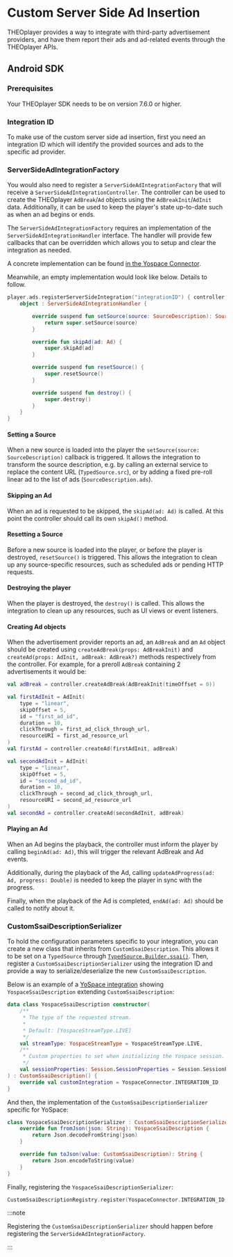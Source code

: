 # Custom Server Side Ad Insertion

THEOplayer provides a way to integrate with third-party advertisement providers,
and have them report their ads and ad-related events through the THEOplayer APIs.

## Android SDK

### Prerequisites

Your THEOplayer SDK needs to be on version 7.6.0 or higher.

### Integration ID

To make use of the custom server side ad insertion, first you need an integration ID which will identify the provided sources and ads to the specific ad provider.

### ServerSideAdIntegrationFactory

You would also need to register a `ServerSideAdIntegrationFactory` that will receive a `ServerSideAdIntegrationController`.
The controller can be used to create the THEOplayer `AdBreak`/`Ad` objects using the `AdBreakInit`/`AdInit` data.
Additionally, it can be used to keep the player's state up-to-date such as when an ad begins or ends.

The `ServerSideAdIntegrationFactory` requires an implementation of the `ServerSideAdIntegrationHandler` interface.
The handler will provide few callbacks that can be overridden which allows you to setup and clear the integration as needed.

A concrete implementation can be found [in the Yospace Connector](https://github.com/THEOplayer/android-connector/blob/master/connectors/yospace/src/main/java/com/theoplayer/android/connector/yospace/internal/YospaceAdIntegration.kt).

Meanwhile, an empty implementation would look like below. Details to follow.

```kotlin
player.ads.registerServerSideIntegration("integrationID") { controller ->
    object : ServerSideAdIntegrationHandler {

        override suspend fun setSource(source: SourceDescription): SourceDescription {
            return super.setSource(source)
        }

        override fun skipAd(ad: Ad) {
            super.skipAd(ad)
        }

        override suspend fun resetSource() {
            super.resetSource()
        }

        override suspend fun destroy() {
            super.destroy()
        }
    }
}
```

#### Setting a Source

When a new source is loaded into the player the `setSource(source: SourceDescription)` callback is triggered.
It allows the integration to transform the source description, e.g. by calling an external service to replace the content URL (`TypedSource.src`),
or by adding a fixed pre-roll linear ad to the list of ads (`SourceDescription.ads`).

#### Skipping an Ad

When an ad is requested to be skipped, the `skipAd(ad: Ad)` is called.
At this point the controller should call its own `skipAd()` method.

#### Resetting a Source

Before a new source is loaded into the player, or before the player is destroyed, `resetSource()` is triggered.
This allows the integration to clean up any source-specific resources, such as scheduled ads or pending HTTP requests.

#### Destroying the player

When the player is destroyed, the `destroy()` is called.
This allows the integration to clean up any resources, such as UI views or event listeners.

#### Creating Ad objects

When the advertisement provider reports an ad, an `AdBreak` and an `Ad` object should be created using
`createAdBreak(props: AdBreakInit)` and `createAd(props: AdInit, adBreak: AdBreak?)` methods respectively from the controller.
For example, for a preroll `AdBreak` containing 2 advertisements it would be:

```kotlin
val adBreak = controller.createAdBreak(AdBreakInit(timeOffset = 0))

val firstAdInit = AdInit(
    type = "linear",
    skipOffset = 5,
    id = "first_ad_id",
    duration = 10,
    clickThrough = first_ad_click_through_url,
    resourceURI = first_ad_resource_url
)
val firstAd = controller.createAd(firstAdInit, adBreak)

val secondAdInit = AdInit(
    type = "linear",
    skipOffset = 5,
    id = "second_ad_id",
    duration = 10,
    clickThrough = second_ad_click_through_url,
    resourceURI = second_ad_resource_url
)
val secondAd = controller.createAd(secondAdInit, adBreak)
```

#### Playing an Ad

When an Ad begins the playback, the controller must inform the player by calling `beginAd(ad: Ad)`, this will trigger the relevant AdBreak and Ad events.

Additionally, during the playback of the Ad, calling `updateAdProgress(ad: Ad, progress: Double)` is needed to keep the player in sync with the progress.

Finally, when the playback of the Ad is completed, `endAd(ad: Ad)` should be called to notify about it.

### CustomSsaiDescriptionSerializer

To hold the configuration parameters specific to your integration, you can create a new class that inherits from `CustomSsaiDescription`.
This allows it to be set on a `TypedSource` through [`TypedSource.Builder.ssai()`](<pathname:///theoplayer/v8/api-reference/android/com/theoplayer/android/api/source/TypedSource.Builder.html#ssai(com.theoplayer.android.api.source.ssai.SsaiDescription)>).
Then, register a `CustomSsaiDescriptionSerializer` using the integration ID and provide a way to serialize/deserialize the new `CustomSsaiDescription`.

Below is an example of a [YoSpace integration](https://github.com/THEOplayer/android-connector/tree/master/connectors/yospace) showing `YospaceSsaiDescription` extending `CustomSsaiDescription`:

```kotlin
data class YospaceSsaiDescription constructor(
    /**
     * The type of the requested stream.
     *
     * Default: [YospaceStreamType.LIVE]
     */
    val streamType: YospaceStreamType = YospaceStreamType.LIVE,
    /**
     * Custom properties to set when initializing the Yospace session.
     */
    val sessionProperties: Session.SessionProperties = Session.SessionProperties()
) : CustomSsaiDescription() {
    override val customIntegration = YospaceConnector.INTEGRATION_ID
}
```

And then, the implementation of the `CustomSsaiDescriptionSerializer` specific for YoSpace:

```kotlin
class YospaceSsaiDescriptionSerializer : CustomSsaiDescriptionSerializer {
    override fun fromJson(json: String): YospaceSsaiDescription {
        return Json.decodeFromString(json)
    }

    override fun toJson(value: CustomSsaiDescription): String {
        return Json.encodeToString(value)
    }
}
```

Finally, registering the `YospaceSsaiDescriptionSerializer`:

```kotlin
CustomSsaiDescriptionRegistry.register(YospaceConnector.INTEGRATION_ID, YospaceSsaiDescriptionSerializer())
```

:::note

Registering the `CustomSsaiDescriptionSerializer` should happen before registering the `ServerSideAdIntegrationFactory`.

:::
